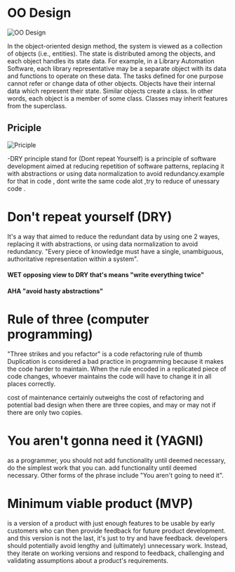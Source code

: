 # OO Design

![OO Design](https://static.javatpoint.com/tutorial/software-engineering/images/software-engineering-object-oriented-design.png)

In the object-oriented design method, the system is viewed as a collection of objects (i.e., entities). The state is distributed among the objects, and each object handles its state data. For example, in a Library Automation Software, each library representative may be a separate object with its data and functions to operate on these data. The tasks defined for one purpose cannot refer or change data of other objects. Objects have their internal data which represent their state. Similar objects create a class. In other words, each object is a member of some class. Classes may inherit features from the superclass.

## Priciple 

![Priciple](https://static.javatpoint.com/core/images/solid-principles-java.png)

-DRY principle stand for (Dont repeat Yourself) is a principle of software development aimed at reducing repetition of software patterns,
replacing it with abstractions or using data normalization to avoid redundancy.example for that in code , dont write the same code alot 
,try to reduce of unessary code .


# Don't repeat yourself (DRY)
It's a way that aimed to reduce the redundant data by using one 2 wayes, replacing it with abstractions, or using data normalization to avoid redundancy. 
 "Every piece of knowledge must have a single, unambiguous, authoritative representation within a system".

#### WET  opposing view to DRY that's means "write everything twice"
#### AHA  "avoid hasty abstractions"

# Rule of three (computer programming)
"Three strikes and you refactor" is a code refactoring rule of thumb
Duplication is considered a bad practice in programming because it makes the code harder to maintain. When the rule encoded in a 
  replicated piece of code changes, whoever maintains the code will have to change it in all places correctly.
  
cost of maintenance certainly outweighs the cost of refactoring and potential bad design when there are three copies, and may or may not if there are only two copies.


# You aren't gonna need it (YAGNI)
as a programmer, you should not add functionality until deemed necessary, do the simplest work that you can.
add functionality until deemed necessary. Other forms of the phrase include "You aren't going to need it".


# Minimum viable product (MVP) 
is a version of a product with just enough features to be usable by early customers who can then provide feedback for future product development.
and this version is not the last, it's just to try and have feedback.
developers should potentially avoid lengthy and (ultimately) unnecessary work.
Instead, they iterate on working versions and respond to feedback, challenging and validating assumptions about a product's requirements.


